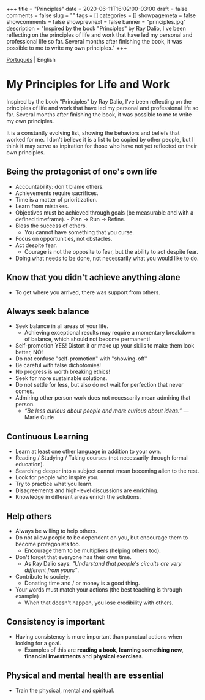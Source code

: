 +++ 
title = "Principles"
date = 2020-06-11T16:02:00-03:00
draft = false 
comments = false 
slug = "" 
tags = []
categories = []
showpagemeta = false
showcomments = false
showprevnext = false
banner = "principles.jpg"
description = "Inspired by the book \"Principles\" by Ray Dalio, I've been reflecting on the principles of life and work that have led my personal and professional life so far. Several months after finishing the book, it was possible to me to write my own principles."
+++

[Português](/principios) | English


# My Principles for Life and Work

Inspired by the book "Principles" by Ray Dalio, I've been reflecting on the principles of life and work that have led my personal and professional life so far. Several months after finishing the book, it was possible to me to write my own principles.

It is a constantly evolving list, showing the behaviors and beliefs that worked for me. I don't believe it is a list to be copied by other people, but I think it may serve as inpiration for those who have not yet reflected on their own principles.

## Being the protagonist of one's own life
   - Accountability: don't blame others.
   - Achievements require sacrifices.
   - Time is a matter of prioritization.
   - Learn from mistakes.
   - Objectives must be achieved through goals (be measurable and with a defined timeframe).
         - Plan -> Run -> Refine.
   - Bless the success of others.
        - You cannot have something that you curse.
   - Focus on opportunities, not obstacles.
   - Act despite fear.
        - Courage is not the opposite to fear, but the ability to act despite fear.
   - Doing what needs to be done, not necessarily what you would like to do.

## Know that you didn't achieve anything alone
   - To get where you arrived, there was support from others.

## Always seek balance
  - Seek balance in all areas of your life.
      - Achieving exceptional results may require a momentary breakdown of balance, which should not become permanent!
  - Self-promotion YES! Distort it or make up your skills to make them look better, NO!
  - Do not confuse "self-promotion" with "showing-off"
  - Be careful with false dichotomies!
  - No progress is worth breaking ethics!
  - Seek for more sustainable solutions.
  - Do not settle for less, but also do not wait for perfection that never comes.
  - Admiring other person work does not necessarily mean admiring that person.
     - *“Be less curious about people and more curious about ideas.”* ― Marie Curie 


## Continuous Learning
   - Learn at least one other language in addition to your own.
   - Reading / Studying / Taking courses (not necessarily through formal education).
   - Searching deeper into a subject cannot mean becoming alien to the rest.
   - Look for people who inspire you.
   - Try to practice what you learn.
   - Disagreements and high-level discussions are enriching.
   - Knowledge in different areas enrich the solutions.

## Help others
   - Always be willing to help others.
   - Do not allow people to be dependent on you, but encourage them to become protagonists too.
       - Encourage them to be multipliers (helping others too).
   - Don't forget that everyone has their own time.
     - As Ray Dalio says: *"Understand that people's circuits are very different from yours"*.
   - Contribute to society.
     - Donating time and / or money is a good thing.
   - Your words must match your actions (the best teaching is through example)
     - When that doesn't happen, you lose credibility with others.

## Consistency is important
   - Having consistency is more important than punctual actions when looking for a goal.
     - Examples of this are **reading a book**, **learning something new**, **financial investments** and **physical exercises**.

## Physical and mental health are essential
   - Train the physical, mental and spiritual.